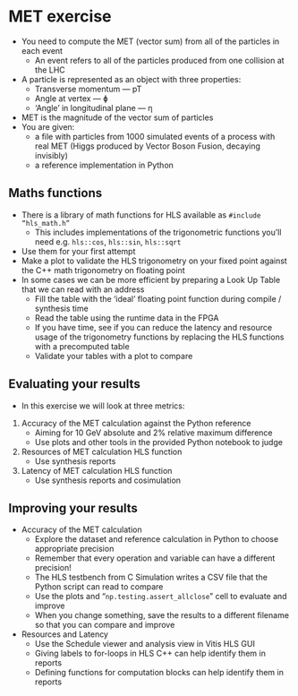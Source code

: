 # MET exercise

- You need to compute the MET (vector sum) from all of the particles in each event
    - An event refers to all of the particles produced from one collision at the LHC
- A particle is represented as an object with three properties:
    - Transverse momentum — pT
    - Angle at vertex — ɸ
    - ‘Angle’ in longitudinal plane — η 
- MET is the magnitude of the vector sum of particles
- You are given:
    - a file with particles from 1000 simulated events of a process with real MET (Higgs produced by Vector Boson Fusion, decaying invisibly)
    - a reference implementation in Python

## Maths functions

- There is a library of math functions for HLS available as `#include “hls_math.h”`
    - This includes implementations of the trigonometric functions you’ll need e.g.  `hls::cos`, `hls::sin`, `hls::sqrt`
- Use them for your first attempt
- Make a plot to validate the HLS trigonometry on your fixed point against the C++ math trigonometry on floating point
- In some cases we can be more efficient by preparing a Look Up Table that we can read with an address
    - Fill the table with the ‘ideal’ floating point function during compile / synthesis time
    - Read the table using the runtime data in the FPGA
    - If you have time, see if you can reduce the latency and resource usage of the trigonometry functions by replacing the HLS functions with a precomputed table
    - Validate your tables with a plot to compare

## Evaluating your results

- In this exercise we will look at three metrics:
1. Accuracy of the MET calculation against the Python reference
    - Aiming for 10 GeV absolute and 2% relative maximum difference
    - Use plots and other tools in the provided Python notebook to judge
2. Resources of MET calculation HLS function
    - Use synthesis reports
3. Latency of MET calculation HLS function
    - Use synthesis reports and cosimulation

## Improving your results

- Accuracy of the MET calculation
    - Explore the dataset and reference calculation in Python to choose appropriate precision
    - Remember that every operation and variable can have a different precision!
    - The HLS testbench from C Simulation writes a CSV file that the Python script can read to compare
    - Use the plots and “`np.testing.assert_allclose`” cell to evaluate and improve
    - When you change something, save the results to a different filename so that you can compare and improve
- Resources and Latency
    - Use the Schedule viewer and analysis view in Vitis HLS GUI
    - Giving labels to for-loops in HLS C++ can help identify them in reports
    - Defining functions for computation blocks can help identify them in reports
